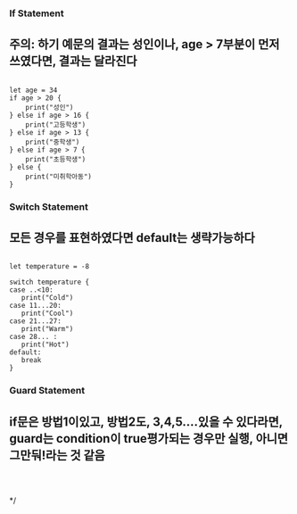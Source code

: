 

### If Statement
## 주의: 하기 예문의 결과는 성인이나, age > 7부분이 먼저 쓰였다면, 결과는 달라진다
<pre><code>
let age = 34
if age > 20 {
    print("성인")
} else if age > 16 {
    print("고등학생")
} else if age > 13 {
    print("중학생")
} else if age > 7 {
    print("초등학생")
} else {
    print("미취학아동")
}
</code></pre>


### Switch Statement
## 모든 경우를 표현하였다면 default는 생략가능하다

<pre><code>
let temperature = -8

switch temperature {
case ..<10:
   print("Cold")
case 11...20:
   print("Cool")
case 21...27:
   print("Warm")
case 28... :
   print("Hot")
default:
   break
}
</code></pre>

### Guard Statement
## if문은 방법1이있고, 방법2도, 3,4,5....있을 수 있다라면, guard는 condition이 true평가되는 경우만 실행, 아니면 그만둬!라는 것 같음
<pre><code>

</code></pre>
*/
